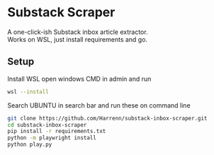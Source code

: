 # Substack Scraper

A one-click-ish Substack inbox article extractor.  
Works on WSL, just install requirements and go.

## Setup

Install WSL
open windows CMD in admin and run
```bash
wsl --install
```

Search UBUNTU in search bar and run these on command line
```bash
git clone https://github.com/Harrenn/substack-inbox-scraper.git
cd substack-inbox-scraper
pip install -r requirements.txt
python -m playwright install
python play.py
```
